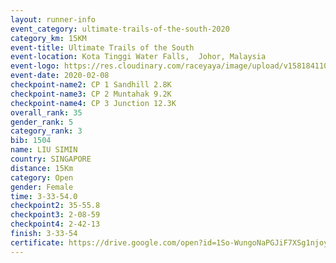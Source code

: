 ```yaml
--- 
layout: runner-info 
event_category: ultimate-trails-of-the-south-2020 
category_km: 15KM 
event-title: Ultimate Trails of the South 
event-location: Kota Tinggi Water Falls,  Johor, Malaysia 
event-logo: https://res.cloudinary.com/raceyaya/image/upload/v1581841103/logo/2020/ultimate-trails-2020_i93dfj.jpg 
event-date: 2020-02-08 
checkpoint-name2: CP 1 Sandhill 2.8K 
checkpoint-name3: CP 2 Muntahak 9.2K 
checkpoint-name4: CP 3 Junction 12.3K 
overall_rank: 35
gender_rank: 5
category_rank: 3
bib: 1504
name: LIU SIMIN
country: SINGAPORE
distance: 15Km
category: Open
gender: Female
time: 3-33-54.0
checkpoint2: 35-55.8
checkpoint3: 2-08-59
checkpoint4: 2-42-13
finish: 3-33-54
certificate: https://drive.google.com/open?id=1So-WungoNaPGJiF7XSg1njoy6-YCnEdA
--- 
```

